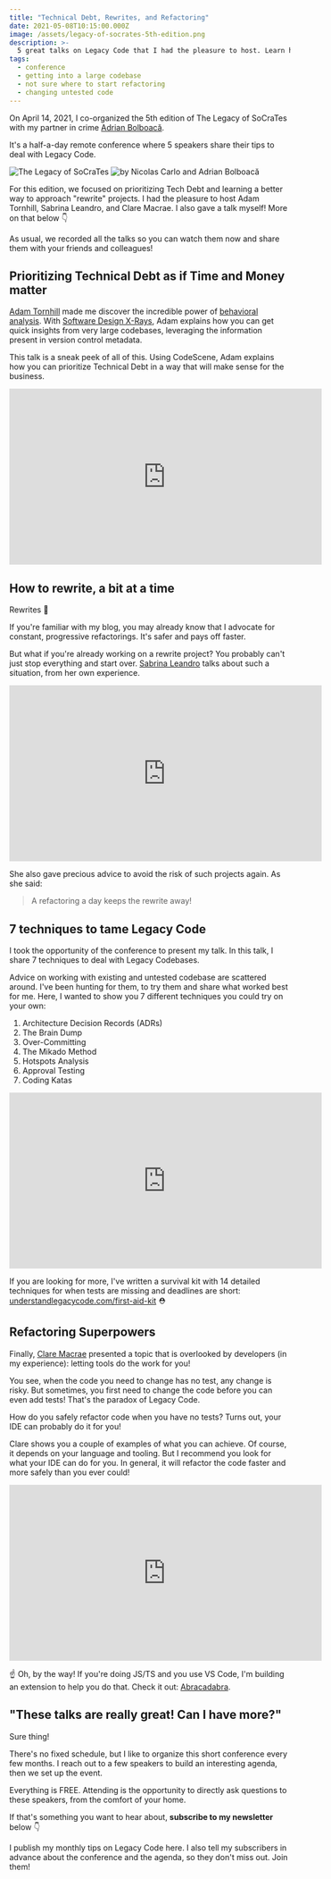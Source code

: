 ```yaml
---
title: "Technical Debt, Rewrites, and Refactoring"
date: 2021-05-08T10:15:00.000Z
image: /assets/legacy-of-socrates-5th-edition.png
description: >-
  5 great talks on Legacy Code that I had the pleasure to host. Learn how to prioritize Tech Debt and rewrite systems incrementally.
tags:
  - conference
  - getting into a large codebase
  - not sure where to start refactoring
  - changing untested code
---
```


On April 14, 2021, I co-organized the 5th edition of The Legacy of SoCraTes with my partner in crime [Adrian Bolboacă](https://twitter.com/adibolb).

It's a half-a-day remote conference where 5 speakers share their tips to deal with Legacy Code.

![The Legacy of SoCraTes](/assets/legacy-of-socrates-5th-edition.png)
![by Nicolas Carlo and Adrian Bolboacă](/assets/legacy-of-socrates-organizers.png)

For this edition, we focused on prioritizing Tech Debt and learning a better way to approach "rewrite" projects. I had the pleasure to host Adam Tornhill, Sabrina Leandro, and Clare Macrae. I also gave a talk myself! More on that below 👇

As usual, we recorded all the talks so you can watch them now and share them with your friends and colleagues!

## Prioritizing Technical Debt as if Time and Money matter

[Adam Tornhill](https://twitter.com/AdamTornhill) made me discover the incredible power of [behavioral analysis](https://understandlegacycode.com/behavioral-analysis). With [Software Design X-Rays](https://understandlegacycode.com/blog/key-points-of-software-design-x-rays/), Adam explains how you can get quick insights from very large codebases, leveraging the information present in version control metadata.

This talk is a sneak peek of all of this. Using CodeScene, Adam explains how you can prioritize Technical Debt in a way that will make sense for the business.

<iframe width="560" height="315" src="https://www.youtube-nocookie.com/embed/eHVP_NkSegM" frameborder="0" allow="accelerometer; autoplay; encrypted-media; gyroscope; picture-in-picture" allowfullscreen></iframe>

## How to rewrite, a bit at a time

Rewrites 🌈

If you're familiar with my blog, you may already know that I advocate for constant, progressive refactorings. It's safer and pays off faster.

But what if you're already working on a rewrite project? You probably can't just stop everything and start over. [Sabrina Leandro](https://twitter.com/saleandro) talks about such a situation, from her own experience.

<iframe width="560" height="315" src="https://www.youtube-nocookie.com/embed/KmOXRHnuTrM" frameborder="0" allow="accelerometer; autoplay; encrypted-media; gyroscope; picture-in-picture" allowfullscreen></iframe>

She also gave precious advice to avoid the risk of such projects again. As she said:

> A refactoring a day keeps the rewrite away!

## 7 techniques to tame Legacy Code

I took the opportunity of the conference to present my talk. In this talk, I share 7 techniques to deal with Legacy Codebases.

Advice on working with existing and untested codebase are scattered around. I've been hunting for them, to try them and share what worked best for me. Here, I wanted to show you 7 different techniques you could try on your own:

1. Architecture Decision Records (ADRs)
2. The Brain Dump
3. Over-Committing
4. The Mikado Method
5. Hotspots Analysis
6. Approval Testing
7. Coding Katas

<iframe width="560" height="315" src="https://www.youtube-nocookie.com/embed/f3B8CqL1Pbg" frameborder="0" allow="accelerometer; autoplay; encrypted-media; gyroscope; picture-in-picture" allowfullscreen></iframe>

If you are looking for more, I've written a survival kit with 14 detailed techniques for when tests are missing and deadlines are short: [understandlegacycode.com/first-aid-kit](https://understandlegacycode.com/first-aid-kit) ⛑️

## Refactoring Superpowers

Finally, [Clare Macrae](https://twitter.com/ClareMacraeUK) presented a topic that is overlooked by developers (in my experience): letting tools do the work for you!

You see, when the code you need to change has no test, any change is risky. But sometimes, you first need to change the code before you can even add tests! That's the paradox of Legacy Code.

How do you safely refactor code when you have no tests? Turns out, your IDE can probably do it for you!

Clare shows you a couple of examples of what you can achieve. Of course, it depends on your language and tooling. But I recommend you look for what your IDE can do for you. In general, it will refactor the code faster and more safely than you ever could!

<iframe width="560" height="315" src="https://www.youtube-nocookie.com/embed/UJEABZKII_w" frameborder="0" allow="accelerometer; autoplay; encrypted-media; gyroscope; picture-in-picture" allowfullscreen></iframe>

☝ Oh, by the way! If you're doing JS/TS and you use VS Code, I'm building an extension to help you do that. Check it out: [Abracadabra](https://marketplace.visualstudio.com/items?itemName=nicoespeon.abracadabra).

## "These talks are really great! Can I have more?"

Sure thing!

There's no fixed schedule, but I like to organize this short conference every few months. I reach out to a few speakers to build an interesting agenda, then we set up the event.

Everything is FREE. Attending is the opportunity to directly ask questions to these speakers, from the comfort of your home.

If that's something you want to hear about, **subscribe to my newsletter** below 👇

I publish my monthly tips on Legacy Code here. I also tell my subscribers in advance about the conference and the agenda, so they don't miss out. Join them!
